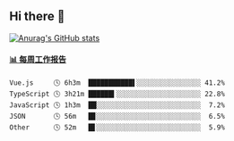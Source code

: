 ## Hi there 👋

[![Anurag's GitHub stats](https://github-readme-stats.vercel.app/api?username=OriLight152)](https://github.com/anuraghazra/github-readme-stats)

<!--
**OriLight152/OriLight152** is a ✨ _special_ ✨ repository because its `README.md` (this file) appears on your GitHub profile.

Here are some ideas to get you started:

- 🔭 I’m currently working on ...
- 🌱 I’m currently learning ...
- 👯 I’m looking to collaborate on ...
- 🤔 I’m looking for help with ...
- 💬 Ask me about ...
- 📫 How to reach me: ...
- 😄 Pronouns: ...
- ⚡ Fun fact: ...
-->

<!-- waka-box start -->
#### <a href="https://gist.github.com/92c8d5b388768c10efcba86e82b7c4fb" target="_blank">📊 每周工作报告</a>
```text
Vue.js     🕓 6h3m  ███████████▌░░░░░░░░░░░░░░░░ 41.2%
TypeScript 🕓 3h21m ██████▍░░░░░░░░░░░░░░░░░░░░░ 22.8%
JavaScript 🕓 1h3m  ██░░░░░░░░░░░░░░░░░░░░░░░░░░  7.2%
JSON       🕓 56m   █▊░░░░░░░░░░░░░░░░░░░░░░░░░░  6.5%
Other      🕓 52m   █▋░░░░░░░░░░░░░░░░░░░░░░░░░░  5.9%
```
<!-- Powered by https://github.com/journey-ad/waka-box-go . -->
<!-- waka-box end -->
